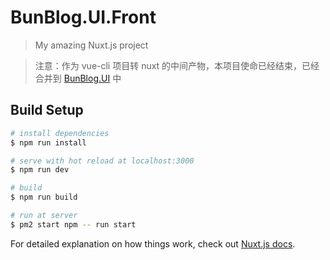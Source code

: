 # BunBlog.UI.Front

> My amazing Nuxt.js project

> 注意：作为 vue-cli 项目转 nuxt 的中间产物，本项目使命已经结束，已经合并到 [BunBlog.UI](https://github.com/huhubun/BunBlog.UI) 中

## Build Setup

``` bash
# install dependencies
$ npm run install

# serve with hot reload at localhost:3000
$ npm run dev

# build 
$ npm run build

# run at server
$ pm2 start npm -- run start

```

For detailed explanation on how things work, check out [Nuxt.js docs](https://nuxtjs.org).
